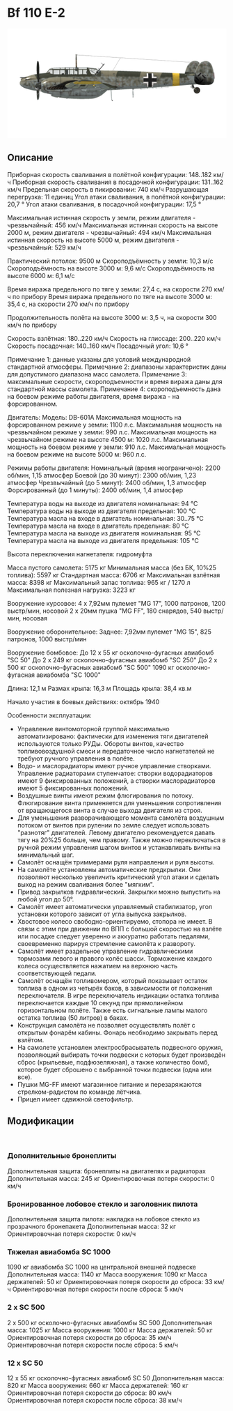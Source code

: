 # Bf 110 E-2

![bf110e2](../images/bf110e2.png)

## Описание

Приборная скорость сваливания в полётной конфигурации: 148..182 км/ч
Приборная скорость сваливания в посадочной конфигурации: 131..162 км/ч
Предельная скорость в пикировании: 740 км/ч
Разрушающая перегрузка: 11 единиц
Угол атаки сваливания, в полётной конфигурации: 20,7 °
Угол атаки сваливания, в посадочной конфигурации: 17,5 °

Максимальная истинная скорость у земли, режим двигателя - чрезвычайный: 456 км/ч
Максимальная истинная скорость на высоте 2000 м, режим двигателя - чрезвычайный: 494 км/ч
Максимальная истинная скорость на высоте 5000 м, режим двигателя - чрезвычайный: 529 км/ч

Практический потолок: 9500 м
Скороподъёмность у земли: 10,3 м/с
Скороподъёмность на высоте 3000 м: 9,6 м/с
Скороподъёмность на высоте 6000 м: 6,1 м/с

Время виража предельного по тяге у земли: 27,4 с, на скорости 270 км/ч по прибору
Время виража предельного по тяге на высоте 3000 м: 35,4 с, на скорости 270 км/ч по прибору

Продолжительность полёта на высоте 3000 м: 3,5 ч, на скорости 300 км/ч по прибору

Скорость взлётная: 180..220 км/ч
Скорость на глиссаде: 200..220 км/ч
Скорость посадочная: 140..160 км/ч
Посадочный угол: 10,6 °

Примечание 1: данные указаны для условий международной стандартной атмосферы.
Примечание 2: диапазоны характеристик даны для допустимого диапазона масс самолета.
Примечание 3: максимальные скорости, скороподъемности и время виража даны для стандартной массы самолета.
Примечание 4: скороподъемность дана на боевом режиме работы двигателя, время виража - на форсированном.

Двигатель:
Модель: DB-601A
Максимальная мощность на форсированном режиме у земли: 1100 л.с.
Максимальная мощность на чрезвычайном режиме у земли: 990 л.с.
Максимальная мощность на чрезвычайном режиме на высоте 4500 м: 1020 л.с.
Максимальная мощность на боевом режиме у земли: 910 л.с.
Максимальная мощность на боевом режиме на высоте 5000 м: 960 л.с.

Режимы работы двигателя:
Номинальный (время неограничено): 2200 об/мин, 1,15 атмосфер
Боевой (до 30 минут): 2300 об/мин, 1,23 атмосфер
Чрезвычайный (до 5 минут): 2400 об/мин, 1,3 атмосфер
Форсированный (до 1 минуты): 2400 об/мин, 1,4 атмосфер

Температура воды на выходе из двигателя номинальная: 94 °С
Температура воды на выходе из двигателя предельная: 100 °С
Температура масла на входе в двигатель номинальная: 30..75 °С
Температура масла на входе в двигатель предельная: 80 °С
Температура масла на выходе из двигателя номинальная: 95 °С
Температура масла на выходе из двигателя предельная: 105 °С

Высота переключения нагнетателя: гидромуфта 

Масса пустого самолета: 5175 кг
Минимальная масса (без БК, 10%25 топлива): 5597 кг
Стандартная масса: 6706 кг
Максимальная взлётная масса: 8398 кг
Максимальный запас топлива: 965 кг / 1270 л
Максимальная полезная нагрузка: 3223 кг

Вооружение курсовое:
4 x 7,92мм пулемет "MG 17", 1000 патронов, 1200 выстр/мин, носовой
2 x 20мм пушка "MG FF", 180 снарядов, 540 выстр/мин, носовая

Вооружение оборонительное:
Заднее: 7,92мм пулемет "MG 15", 825 патронов, 1000 выстр/мин

Вооружение бомбовое:
До 12 x 55 кг осколочно-фугасных авиабомб "SC 50"
До 2 x 249 кг осколочно-фугасных авиабомб "SC 250"
До 2 x 500 кг осколочно-фугасных авиабомб "SC 500"
1090 кг осколочно-фугасная авиабомба "SC 1000"

Длина: 12,1 м
Размах крыла: 16,3 м
Площадь крыла: 38,4 кв.м

Начало участия в боевых действиях: октябрь 1940

Особенности эксплуатации:
- Управление винтомоторной группой максимально автоматизировано: фактически для изменения тяги двигателей используются только РУДы. Обороты винтов, качество топливовоздушной смеси и передаточное число нагнетателей не требуют ручного управления в полёте.
- Водо- и маслорадиаторы имеют ручное управление створками. Управление радиаторами ступенчатое: створки водорадиаторов имеют 9 фиксированных положений, а створки маслорадиаторов имеют 5 фиксированных положений.
- Воздушные винты имеют режим флюгирования по потоку. Флюгирование винта применяется для уменьшения сопротивления от вращающегося винта в случае выхода двигателя из строя.
- Для уменьшения разворачивающего момента самолёта воздушным потоком от винтов при рулении по земле следует использовать "разнотяг" двигателей. Левому двигателю рекомендуется давать тягу на 20%25 больше, чем правому. Также можно переключаться в ручной режим управления шагом винтов и устанавливать винты на минимальный шаг.
- Самолёт оснащён триммерами руля направления и руля высоты.
- На самолёте установлены автоматические предкрылки. Они позволяют несколько увеличить критический угол атаки и сделать выход на режим сваливания более "мягким".
- Привод закрылков гидравлический. Закрылки можно выпустить на любой угол до 50°.
- Самолёт имеет автоматически управляемый стабилизатор, угол установки которого зависит от угла выпуска закрылков.
- Хвостовое колесо свободно-ориентируемо, стопора не имеет. В связи с этим при движении по ВПП с большой скоростью на взлёте или посадке следует уверенно и аккуратно работать педалями, своевременно парируя стремление самолёта к развороту.
- Самолёт имеет раздельное управление гидравлическими тормозами левого и правого колёс шасси. Торможение каждого колеса осуществляется нажатием на верхнюю часть соответствующей педали.
- Самолёт оснащён топливомером, который показывает остаток топлива в одном из четырёх баков, в зависимости от положения переключателя. В игре переключатель индикации остатка топлива переключается каждые 10 секунд при прямолинейном горизонтальном полёте. Также есть сигнальные лампы малого остатка топлива (50 литров) в баках.
- Конструкция самолёта не позволяет осуществлять полёт с открытым фонарём кабины. Фонарь необходимо закрывать перед взлётом.
- На самолете установлен электросбрасыватель подвесного оружия, позволяющий выбирать точки подвески с которых будет произведён сброс (крыльевые, подфюзеляжная), а также количество бомб, которое будет сброшено с выбранной точки подвески (одна или все).
- Пушки MG-FF имеют магазинное питание и перезаряжаются стрелком-радистом по команде лётчика.
- Прицел имеет сдвижной светофильтр.

## Модификации
﻿

### Дополнительные бронеплиты

Дополнительная защита: бронеплиты на двигателях и радиаторах
Дополнительная масса: 245 кг
Ориентировочная потеря скорости: 0 км/ч﻿

### Бронированное лобовое стекло и заголовник пилота

Дополнительная защита пилота: накладка на лобовое стекло из прозрачного бронепакета
Дополнительная масса: 32 кг
Ориентировочная потеря скорости: 0 км/ч

### Тяжелая авиабомба SC 1000

1090 кг авиабомба SC 1000 на центральной внешней подвеске
Дополнительная масса: 1140 кг
Масса вооружения: 1090 кг
Масса держателей: 50 кг
Ориентировочная потеря скорости до сброса: 33 км/ч
Ориентировочная потеря скорости после сброса: 5 км/ч

### 2 x SC 500

2 x 500 кг осколочно-фугасных авиабомбы SC 500
Дополнительная масса: 1025 кг
Масса вооружения: 1000 кг
Масса держателей: 50 кг
Ориентировочная потеря скорости до сброса: 35 км/ч
Ориентировочная потеря скорости после сброса: 5 км/ч

### 12 x SC 50

12 x 55 кг осколочно-фугасных авиабомб SC 50
Дополнительная масса: 820 кг
Масса вооружения: 660 кг
Масса держателей: 160 кг
Ориентировочная потеря скорости до сброса: 80 км/ч
Ориентировочная потеря скорости после сброса: 38 км/ч